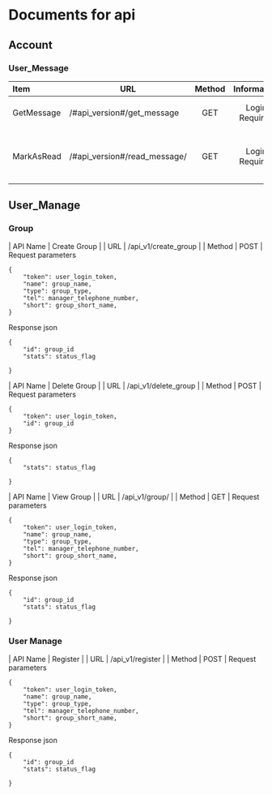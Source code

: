 # Documents for api

## Account  
### User_Message
|   Item   | URL | Method | Information | Result | Other |
| :------- | -------------- | :----------: | :-----------: | ----| --------------------------- |
|  GetMessage | /#api_version#/get_message | GET | Login Required | JSON message list| N/A |
| MarkAsRead | /#api_version#/read_message/<mid> | GET | Login Required | JSON message list| mid=0 to mark all as read |


## User_Manage
### Group
| API Name | Create Group |
| URL | /api_v1/create_group |
| Method | POST |
Request parameters
```
{
    "token": user_login_token,
    "name": group_name,
    "type": group_type,
    "tel": manager_telephone_number,
    "short": group_short_name,
}
```
Response json
```
{
    "id": group_id
    "stats": status_flag

}
```

| API Name | Delete Group |
| URL | /api_v1/delete_group |
| Method | POST |
Request parameters
```
{
    "token": user_login_token,
    "id": group_id
}
```
Response json
```
{
    "stats": status_flag

}
```

| API Name | View Group |
| URL | /api_v1/group/<id> |
| Method | GET |
Request parameters
```
{
    "token": user_login_token,
    "name": group_name,
    "type": group_type,
    "tel": manager_telephone_number,
    "short": group_short_name,
}
```
Response json
```
{
    "id": group_id
    "stats": status_flag

}
```

### User Manage
| API Name | Register |
| URL | /api_v1/register |
| Method | POST |
Request parameters
```
{
    "token": user_login_token,
    "name": group_name,
    "type": group_type,
    "tel": manager_telephone_number,
    "short": group_short_name,
}
```
Response json
```
{
    "id": group_id
    "stats": status_flag

}
```